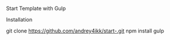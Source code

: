 Start Template with Gulp

Installation

git clone https://github.com/andrey4ikk/start-.git
npm install
gulp

